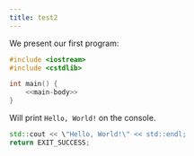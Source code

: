 ```yaml
---
title: test2
---
```


We present our first program:

``` {.cpp file=hello.cc}
#include <iostream>
#include <cstdlib>

int main() {
    <<main-body>>
}
```

Will print `Hello, World!` on the console.

``` {.cpp #main-body}
std::cout << \"Hello, World!\" << std::endl;
return EXIT_SUCCESS;
```
